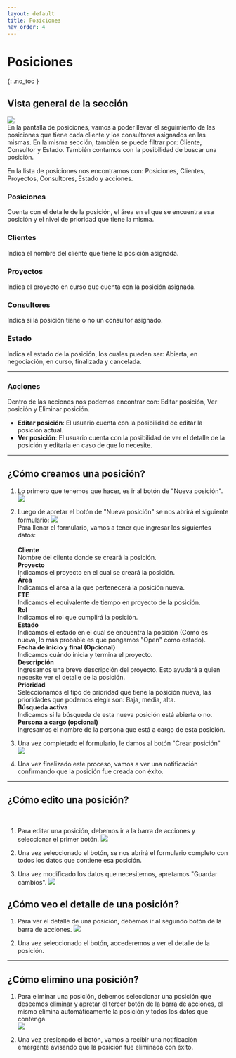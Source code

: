 ```yaml
---
layout: default
title: Posiciones
nav_order: 4
---
```


# Posiciones
{: .no_toc }

## Vista general de la sección 
![](../../assets/images/posiciones/vistageneral.png)  
En la pantalla de posiciones, vamos a poder llevar el seguimiento de las posiciones que tiene cada cliente y los consultores asignados en las mismas. En la misma sección, también se puede filtrar por: Cliente, Consultor y Estado. También contamos con la posibilidad de buscar una posición.

En la lista de posiciones nos encontramos con: Posiciones, Clientes, Proyectos, Consultores, Estado y acciones.

### Posiciones
Cuenta con el detalle de la posición, el área en el que se encuentra esa posición y el nivel de prioridad que tiene la misma.

### Clientes
Indica el nombre del cliente que tiene la posición asignada.

### Proyectos
Indica el proyecto en curso que cuenta con la posición asignada.

### Consultores
Indica si la posición tiene o no un consultor asignado.

### Estado
Indica el estado de la posición, los cuales pueden ser:  Abierta, en negociación, en curso, finalizada y cancelada.

--- 

### Acciones
Dentro de las acciones nos podemos encontrar con: Editar posición, Ver posición y Eliminar posición.<br>
* **Editar posición**: El usuario cuenta con la posibilidad de editar la posición actual.
* **Ver posición**: El usuario cuenta con la posibilidad de ver el detalle de la posición y editarla en caso de que lo necesite.

---

## ¿Cómo creamos una posición?

1. Lo primero que tenemos que hacer, es ir al botón de "Nueva posición".
   ![](../../assets/images/posiciones/btnNuevaPosicion.png)<br>

2. Luego de apretar el botón de "Nueva posición" se nos abrirá el siguiente formulario:
    ![](../../assets/images/posiciones/modalPosicion.png)<br>
    Para llenar el formulario, vamos a tener que ingresar los siguientes datos:  
    <br>
    **Cliente**<br>
    Nombre del cliente donde se creará la posición.<br>
    **Proyecto**<br>
    Indicamos el proyecto en el cual se creará la posición.<br>
    **Área**  <br>
    Indicamos el área a la que pertenecerá la posición nueva.<br>
    **FTE**<br>
    Indicamos el equivalente de tiempo en proyecto de la posición.<br>
    **Rol**<br>
    Indicamos el rol que cumplirá la posición.<br>
    **Estado**<br>
    Indicamos el estado en el cual se encuentra la posición (Como es nueva, lo más probable es que pongamos "Open" como estado).<br>
    **Fecha de inicio y final (Opcional)**<br>
    Indicamos cuándo inicia y termina el proyecto.<br>
    **Descripción**<br>
    Ingresamos una breve descripción del proyecto. Esto ayudará a quien necesite ver el detalle de la posición.<br>
    **Prioridad**<br>
    Seleccionamos el tipo de prioridad que tiene la posición nueva, las prioridades que podemos elegir son: Baja, media, alta.<br>
    **Búsqueda activa**<br>
    Indicamos si la búsqueda de esta nueva posición está abierta o no.<br>
    **Persona a cargo (opcional)**<br>
    Ingresamos el nombre de la persona que está a cargo de esta posición.<br>

3. Una vez completado el formulario, le damos al botón "Crear posición" <br>
    ![](../../assets/images/posiciones/editarPosicion.png)

4. Una vez finalizado este proceso, vamos a ver una notificación confirmando que la posición fue creada con éxito.

---

## ¿Cómo edito una posición?  
<br>

1. Para editar una posición, debemos ir a la barra de acciones y seleccionar el primer botón.
    ![](../../assets/images/posiciones/iconoeditar.png)  

2. Una vez seleccionado el botón, se nos abrirá el formulario completo con todos los datos que contiene esa posición. 

3. Una vez modificado los datos que necesitemos, apretamos "Guardar cambios".
    ![](../../assets/images/posiciones/editaropcion.png)  

## ¿Cómo veo el detalle de una posición?  

1. Para ver el detalle de una posición, debemos ir al segundo botón de la barra de acciones.
    ![](../../assets/images/posiciones/iconover.png)  

2. Una vez seleccionado el botón, accederemos a ver el detalle de la posición.

---

## ¿Cómo elimino una posición?  

1. Para eliminar una posición, debemos seleccionar una posición que deseemos eliminar y apretar el tercer botón de la barra de acciones, el mismo elimina automáticamente la posición y todos los datos que contenga.  
    ![](../../assets/images/posiciones/iconoeliminar.png)  

2. Una vez presionado el botón, vamos a recibir una notificación emergente avisando que la posición fue eliminada con éxito.










